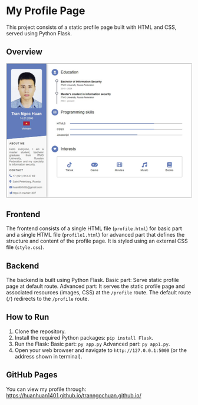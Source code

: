 # My Profile Page

This project consists of a static profile page built with HTML and CSS, served using Python Flask.

## Overview

![](static/Overview.jpg)

## Frontend

The frontend consists of a single HTML file (`profile.html`) for basic part and a single HTML file (`profile1.html`) for advanced part that defines the structure and content of the profile page. It is styled using an external CSS file (`style.css`).

## Backend

The backend is built using Python Flask.
Basic part: Serve static profile page at default route.
Advanced part: It serves the static profile page and associated resources (images, CSS) at the `/profile` route. The default route (`/`) redirects to the `/profile` route.

## How to Run

1.  Clone the repository.
2.  Install the required Python packages: `pip install Flask`.
3.  Run the Flask:
    Basic part: `py app.py`
    Advanced part: `py app1.py`.
4.  Open your web browser and navigate to `http://127.0.0.1:5000` (or the address shown in terminal).

## GitHub Pages

You can view my profile through: https://huanhuan1401.github.io/tranngochuan.github.io/
